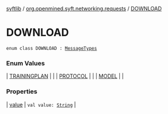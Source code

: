 [syftlib](../../index.md) / [org.openmined.syft.networking.requests](../index.md) / [DOWNLOAD](./index.md)

# DOWNLOAD

`enum class DOWNLOAD : `[`MessageTypes`](../-message-types/index.md)

### Enum Values

| [TRAININGPLAN](-t-r-a-i-n-i-n-g-p-l-a-n.md) |  |
| [PROTOCOL](-p-r-o-t-o-c-o-l.md) |  |
| [MODEL](-m-o-d-e-l.md) |  |

### Properties

| [value](value.md) | `val value: `[`String`](https://kotlinlang.org/api/latest/jvm/stdlib/kotlin/-string/index.html) |

